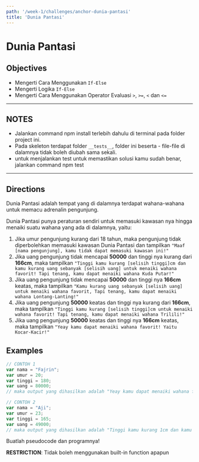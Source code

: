 ```yaml
---
path: '/week-1/challenges/anchor-dunia-pantasi'
title: 'Dunia Pantasi'
---
```


# Dunia Pantasi

## Objectives

- Mengerti Cara Menggunakan `If-Else`
- Mengerti Logika `If-Else`
- Mengerti Cara Menggunakan Operator Evaluasi `>`, `>=`, `<` dan `<=`

---

## NOTES

- Jalankan command npm install terlebih dahulu di terminal pada folder project ini.
- Pada skeleton terdapat folder `__tests__`, folder ini beserta - file-file di dalamnya tidak boleh diubah sama sekali.
- untuk menjalankan test untuk memastikan solusi kamu sudah benar, jalankan command npm test

---

## Directions

Dunia Pantasi adalah tempat yang di dalamnya terdapat wahana-wahana untuk memacu adrenalin pengunjung.

Dunia Pantasi punya peraturan sendiri untuk memasuki kawasan nya hingga menaiki suatu wahana yang ada di dalamnya, yaitu:

1. Jika umur pengunjung kurang dari 18 tahun, maka pengunjung tidak diperbolehkan memasuki kawasan Dunia Pantasi dan tampilkan `"Maaf [nama pengunjung], kamu tidak dapat memasuki kawasan ini!"`
2. Jika uang pengunjung tidak mencapai **50000** dan tinggi nya kurang dari **166cm**, maka tampilkan `"Tinggi kamu kurang [selisih tinggi]cm dan kamu kurang uang sebanyak [selisih uang] untuk menaiki wahana favorit! Tapi tenang, kamu dapat menaiki wahana Kuda Putar!"`
3. Jika uang pengunjung tidak mencapai **50000** dan tinggi nya **166cm** keatas, maka tampilkan `"Kamu kurang uang sebanyak [selisih uang] untuk menaiki wahana favorit, Tapi tenang, kamu dapat menaiki wahana Lontang-Lanting!"`
4. Jika uang pengunjung **50000** keatas dan tinggi nya kurang dari **166cm**, maka tampilkan `"Tinggi kamu kurang [selisih tinggi]cm untuk menaiki wahana favorit! Tapi tenang, kamu dapat menaiki wahana Trilili!"`
5. Jika uang pengunjung **50000** keatas dan tinggi nya **166cm** keatas, maka tampilkan `"Yeay kamu dapat menaiki wahana favorit! Yaitu Kocar-Kacir!"`

## Examples

```js
// CONTOH 1
var nama = "Fajrin";
var umur = 20;
var tinggi = 180;
var uang = 80000;
// maka output yang dihasilkan adalah "Yeay kamu dapat menaiki wahana favorit! Yaitu Kocar-Kacir!"

// CONTOH 2
var nama = "Aji";
var umur = 23;
var tinggi = 165;
var uang = 49000;
// maka output yang dihasilkan adalah "Tinggi kamu kurang 1cm dan kamu kurang uang sebanyak 1000 untuk menaiki wahana favorit! Tapi tenang, kamu dapat menaiki wahana Kuda Putar!"
```

Buatlah pseudocode dan programnya!

**RESTRICTION**:
Tidak boleh menggunakan built-in function apapun
